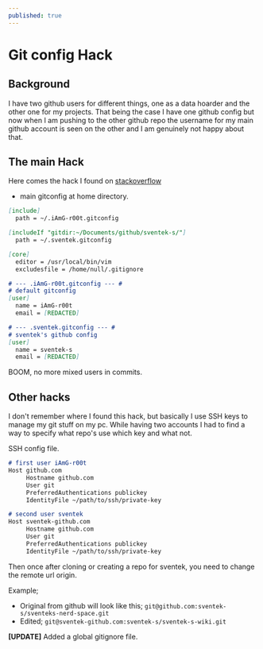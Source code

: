 ```yaml
---
published: true
---
```


# Git config Hack

## Background

I have two github users for different things, one as a data hoarder and the other one for my projects. That being the case I have one github config but now when I am pushing to the other github repo the username for my main github account is seen on the other and I am genuinely not happy about that.

## The main Hack

Here comes the hack I found on [stackoverflow](https://stackoverflow.com/a/44036640)

- main gitconfig at home directory.

```md
[include]
  path = ~/.iAmG-r00t.gitconfig

[includeIf "gitdir:~/Documents/github/sventek-s/"]
  path = ~/.sventek.gitconfig

[core]
  editor = /usr/local/bin/vim
  excludesfile = /home/null/.gitignore

# --- .iAmG-r00t.gitconfig --- #
# default gitconfig
[user]
  name = iAmG-r00t
  email = [REDACTED]

# --- .sventek.gitconfig --- #
# sventek's github config
[user]
  name = sventek-s
  email = [REDACTED]
```

BOOM, no more mixed users in commits.

## Other hacks

I don't remember where I found this hack, but basically I use SSH keys to manage my git stuff on my pc. While having two accounts I had to find a way to specify what repo's use which key and what not.

SSH config file.

```md
# first user iAmG-r00t
Host github.com
     Hostname github.com
     User git
     PreferredAuthentications publickey
     IdentityFile ~/path/to/ssh/private-key

# second user sventek
Host sventek-github.com
     Hostname github.com
     User git
     PreferredAuthentications publickey
     IdentityFile ~/path/to/ssh/private-key
```

Then once after cloning or creating a repo for sventek, you need to change the remote url origin.

Example;

- Original from github will look like this; `git@github.com:sventek-s/sventeks-nerd-space.git`
- Edited; `git@sventek-github.com:sventek-s/sventek-s-wiki.git`

**[UPDATE]** Added a global gitignore file.
